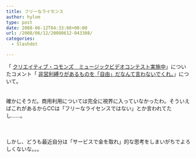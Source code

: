 ```yaml
---
title: フリーなライセンス
author: hylom
type: post
date: 2008-06-12T04:33:08+00:00
url: /2008/06/12/20080612-043308/
categories:
  - Slashdot

---
```

「 [クリエイティブ・コモンズ　ミュージックビデオコンテスト実施中][1]」についたコメント「 [非営利縛りがあるものを「自由」だなんて言わないでくれ。][2]」について。  
</br>   
確かにそうだ。商用利用については完全に視界に入っていなかったわ。そういえばこれがあるからCCは「フリーなライセンスではない」とか言われてたし……。</br>  
</br>   
しかし、どうも最近自分は「サービスで金を取れ」的な思考をしまいがちでよろしくないな。。。</br>

 [1]: http://slashdot.jp/yro/article.pl?sid=08/06/12/0321240&threshold=-1
 [2]: http://slashdot.jp/yro/comments.pl?sid=405507&cid=1362012
